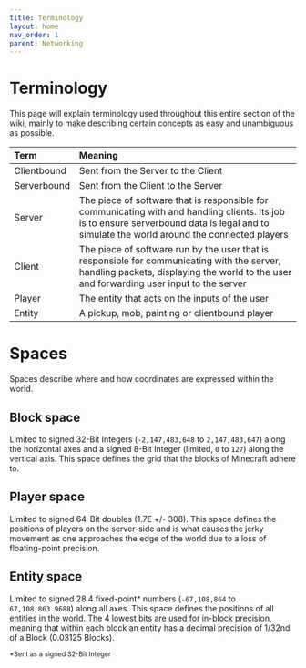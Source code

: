 ```yaml
---
title: Terminology
layout: home
nav_order: 1
parent: Networking
---
```


# Terminology
This page will explain terminology used throughout this entire section of the wiki, mainly to make describing certain concepts as easy and unambiguous as possible.

| Term | Meaning |
| :--- | :--- |
| Clientbound | Sent from the Server to the Client |
| Serverbound | Sent from the Client to the Server |
| Server | The piece of software that is responsible for communicating with and handling clients. Its job is to ensure serverbound data is legal and to simulate the world around the connected players |
| Client | The piece of software run by the user that is responsible for communicating with the server, handling packets, displaying the world to the user and forwarding user input to the server |
| Player | The entity that acts on the inputs of the user |
| Entity | A pickup, mob, painting or clientbound player |

# Spaces
Spaces describe where and how coordinates are expressed within the world.

## Block space
Limited to signed 32-Bit Integers (`-2,147,483,648` to `2,147,483,647`) along the horizontal axes and a signed 8-Bit Integer (limited, `0` to `127`) along the vertical axis. This space defines the grid that the blocks of Minecraft adhere to.

## Player space
Limited to signed 64-Bit doubles (1.7E +/- 308). This space defines the positions of players on the server-side and is what causes the jerky movement as one approaches the edge of the world due to a loss of floating-point precision.

## Entity space
Limited to signed 28.4 fixed-point* numbers (`-67,108,864` to `67,108,863.9688`) along all axes. This space defines the positions of all entities in the world. The 4 lowest bits are used for in-block precision, meaning that within each block an entity has a decimal precision of 1/32nd of a Block (0.03125 Blocks).

<sup>*Sent as a signed 32-Bit Integer</sup>